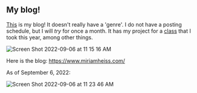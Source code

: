 ## My blog!

[This](https://www.miriamheiss.com/) is my blog! It doesn't really have a 'genre'. I do not have a posting schedule, but I will *try* for once a month. It has my project for a [class](https://bootcamp.davidkane.info/) that I took this year, among other things. 

![Screen Shot 2022-09-06 at 11 15 16 AM](https://user-images.githubusercontent.com/110204835/188672320-9bb0a49d-4e1f-4141-bcc6-d70936342ffe.png)

Here is the blog: <https://www.miriamheiss.com/>

As of September 6, 2022:

![Screen Shot 2022-09-06 at 11 23 46 AM](https://user-images.githubusercontent.com/110204835/188674189-2fd39cf1-b118-4cb4-907d-aa5c85191a99.png)
